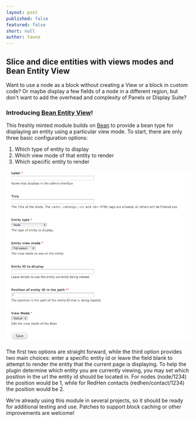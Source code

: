 ```yaml
---
layout: post
published: false
featured: false
short: null
author: tauno
---
```


## Slice and dice entities with views modes and Bean Entity View

Want to use a node as a block without creating a View or a block in custom code? Or maybe display a few fields of a node in a different region, but don't want to add the overhead and complexity of Panels or Display Suite?

### Introducing [Bean Entity View](https://drupal.org/project/bean_entity_view)!

This freshly minted module builds on [Bean](https://drupal.org/project/bean) to provide a bean type for displaying an entity using a particular view mode. To start, there are only three basic configuration options:
1. Which type of entity to display
2. Which view mode of that entity to render 
3. Which specific entity to render

![Bean entity view creation screenshot](/assets/images/blog/bean_entity_view-screenshot.png)

The first two options are straight forward, while the third option provides two main choices: enter a specific entity id or leave the field blank to attempt to render the entity that the current page is displaying. To help the plugin determine which entity you are currently viewing, you may set which position in the url the entity id should be located in. For nodes (node/1234) the position would be 1, while for RedHen contacts (redhen/contact/1234) the position would be 2.

We're already using this module in several projects, so it should be ready for additional testing and use. Patches to support block caching or other improvements are welcome!